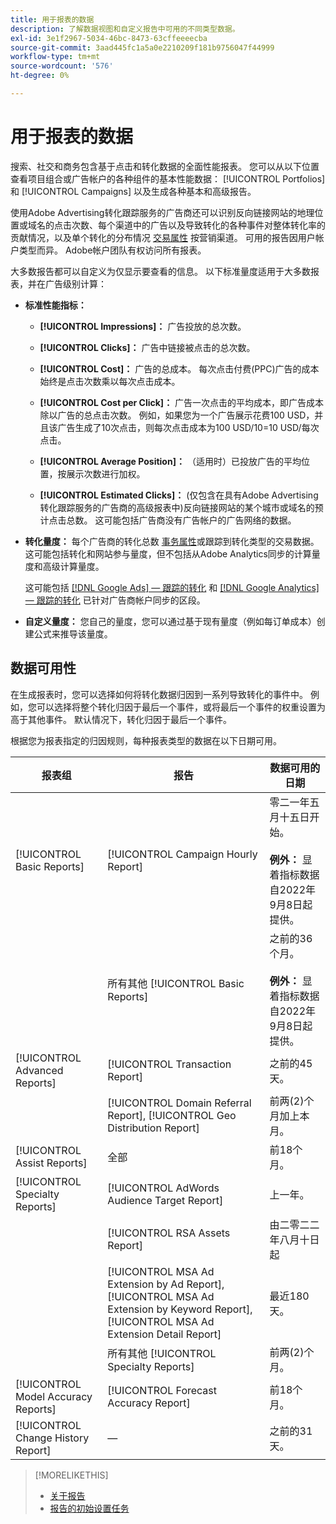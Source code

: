 ```yaml
---
title: 用于报表的数据
description: 了解数据视图和自定义报告中可用的不同类型数据。
exl-id: 3e1f2967-5034-46bc-8473-63cffeeeecba
source-git-commit: 3aad445fc1a5a0e2210209f181b9756047f44999
workflow-type: tm+mt
source-wordcount: '576'
ht-degree: 0%

---
```


# 用于报表的数据

搜索、社交和商务包含基于点击和转化数据的全面性能报表。 您可以从以下位置查看项目组合或广告帐户的各种组件的基本性能数据： [!UICONTROL Portfolios] 和 [!UICONTROL Campaigns] 以及生成各种基本和高级报告。

使用Adobe Advertising转化跟踪服务的广告商还可以识别反向链接网站的地理位置或域名的点击次数、每个渠道中的广告以及导致转化的各种事件对整体转化率的贡献情况，以及单个转化的分布情况 [交易属性](/help/search-social-commerce/admin/transaction-properties/transaction-property-about.md) 按营销渠道。 可用的报告因用户帐户类型而异。 Adobe帐户团队有权访问所有报表。

大多数报告都可以自定义为仅显示要查看的信息。 以下标准量度适用于大多数报表，并在广告级别计算：

* **标准性能指标：**

   * **[!UICONTROL Impressions]：** 广告投放的总次数。

   * **[!UICONTROL Clicks]：** 广告中链接被点击的总次数。

   * **[!UICONTROL Cost]：** 广告的总成本。 每次点击付费(PPC)广告的成本始终是点击次数乘以每次点击成本。

   * **[!UICONTROL Cost per Click]：** 广告一次点击的平均成本，即广告成本除以广告的总点击次数。 例如，如果您为一个广告展示花费100 USD，并且该广告生成了10次点击，则每次点击成本为100 USD/10=10 USD/每次点击。

   * **[!UICONTROL Average Position]：** （适用时）已投放广告的平均位置，按展示次数进行加权。

   * **[!UICONTROL Estimated Clicks]：** (仅包含在具有Adobe Advertising转化跟踪服务的广告商的高级报表中)反向链接网站的某个城市或域名的预计点击总数。 这可能包括广告商没有广告帐户的广告网络的数据。

* **转化量度：** 每个广告商的转化总数 [事务属性](/help/search-social-commerce/glossary.md#s-t)或跟踪到转化类型的交易数据。 这可能包括转化和网站参与量度，但不包括从Adobe Analytics同步的计算量度和高级计算量度。

  这可能包括 [[!DNL Google Ads] — 跟踪的转化](/help/search-social-commerce/campaign-management/introduction/google-conversion-data.md) 和 [[!DNL Google Analytics] — 跟踪的转化](/help/search-social-commerce/admin/data-sources/data-source-about.md) 已针对广告商帐户同步的区段。

* **自定义量度：** 您自己的量度，您可以通过基于现有量度（例如每订单成本）创建公式来推导该量度。

## 数据可用性

在生成报表时，您可以选择如何将转化数据归因到一系列导致转化的事件中。 例如，您可以选择将整个转化归因于最后一个事件，或将最后一个事件的权重设置为高于其他事件。 默认情况下，转化归因于最后一个事件。

根据您为报表指定的归因规则，每种报表类型的数据在以下日期可用。

| 报表组 | 报告 | 数据可用的日期 |
|---|---|---|
| [!UICONTROL Basic Reports] | [!UICONTROL Campaign Hourly Report] | 零二一年五月十五日开始。<br><br><b>例外：</b> 显着指标数据自2022年9月8日起提供。 |
| | 所有其他 [!UICONTROL Basic Reports] | 之前的36个月。<br><br><b>例外：</b> 显着指标数据自2022年9月8日起提供。 |
| [!UICONTROL Advanced Reports] | [!UICONTROL Transaction Report] | 之前的45天。 |
| | [!UICONTROL Domain Referral Report], [!UICONTROL Geo Distribution Report] | 前两(2)个月加上本月。 |
| [!UICONTROL Assist Reports] | 全部 | 前18个月。 |
| [!UICONTROL Specialty Reports] | [!UICONTROL AdWords Audience Target Report] | 上一年。 |
| | [!UICONTROL RSA Assets Report] | 由二零二二年八月十日起 |
| | [!UICONTROL MSA Ad Extension by Ad Report], [!UICONTROL MSA Ad Extension by Keyword Report], [!UICONTROL MSA Ad Extension Detail Report] | 最近180天。 |
| | 所有其他 [!UICONTROL Specialty Reports] | 前两(2)个月。 |
| [!UICONTROL Model Accuracy Reports] | [!UICONTROL Forecast Accuracy Report] | 前18个月。 |
| [!UICONTROL Change History Report] | — | 之前的31天。 |

>[!MORELIKETHIS]
>
>* [关于报告](report-about.md)
>* [报告的初始设置任务](initial-setup.md)
